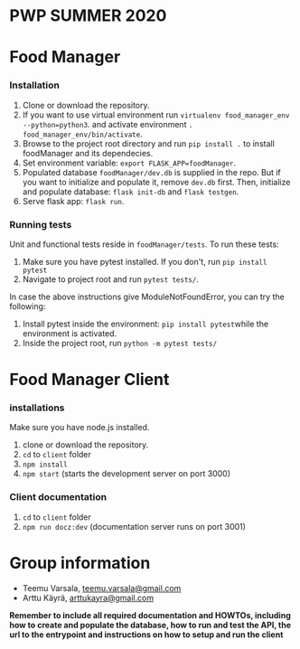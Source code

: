 # PWP SUMMER 2020
# Food Manager

### Installation

1. Clone or download the repository.
2. If you want to use virtual environment run `virtualenv food_manager_env --python=python3`.
and activate environment `. food_manager_env/bin/activate`. 
3. Browse to the project root directory and run `pip install .` to install foodManager and its dependecies.
4. Set environment variable: `export FLASK_APP=foodManager`.
5. Populated database `foodManager/dev.db` is supplied in the repo. But if you want to initialize and populate it, remove `dev.db` first. Then, initialize and populate database: `flask init-db` and `flask testgen`.
6. Serve flask app: `flask run`.

### Running tests

Unit and functional tests reside in `foodManager/tests`.
To run these tests:
1. Make sure you have pytest installed. If you don't, run `pip install pytest`
2. Navigate to project root and run `pytest tests/`.

In case the above instructions give ModuleNotFoundError, you can try the following:
1. Install pytest inside the environment: `pip install pytest`while the environment is activated.
2. Inside the project root, run `python -m pytest tests/`

# Food Manager Client

### installations
Make sure you have node.js installed.

1. clone or download the repository.
2. `cd` to `client` folder
3. `npm install`
4. `npm start` (starts the development server on port 3000)

### Client documentation

1. `cd` to `client` folder
2. `npm run docz:dev` (documentation server runs on port 3001)


# Group information
* Teemu Varsala, teemu.varsala@gmail.com
* Arttu Käyrä, arttukayra@gmail.com

__Remember to include all required documentation and HOWTOs, including how to create and populate the database, how to run and test the API, the url to the entrypoint and instructions on how to setup and run the client__


